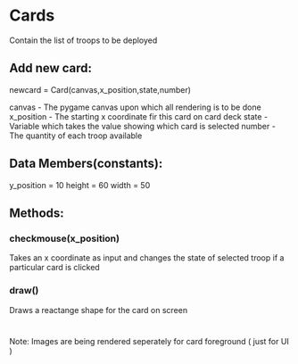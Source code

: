 # Cards

Contain the list of troops to be deployed

## Add new card:

newcard = Card(canvas,x_position,state,number)

canvas      - The pygame canvas upon which all rendering is to be done
x_position  - The starting x coordinate fir this card on card deck
state       - Variable which takes the value showing which card is selected
number      - The quantity of each troop available


## Data Members(constants):

y_position = 10
height = 60
width = 50


## Methods:

### checkmouse(x_position)
Takes an x coordinate as input and changes the state of selected troop if a particular card is clicked

### draw()
Draws a reactange shape for the card on screen


#
Note:   Images are being rendered seperately for card foreground ( just for UI )